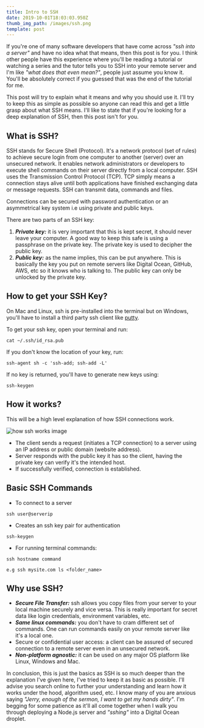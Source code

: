 ```yaml
---
title: Intro to SSH
date: 2019-10-01T18:03:03.950Z
thumb_img_path: /images/ssh.png
template: post
---
```

If you're one of many software developers that have come across _"ssh into a server"_ and have no idea what that means, then this post is for you. I think other people have this experience where you'll be reading a tutorial or watching a series and the tutor tells you to SSH into your remote server and I'm like _"what does that even mean?"_, people just assume you know it. You'll be absolutely correct if you guessed that was the end of the tutorial for me. 

This post will try to explain what it means and why you should use it. I'll try to keep this as simple as possible so anyone can read this and get a little grasp about what SSH means. I'll like to state that if you're looking for a deep explanation of SSH, then this post isn't for you. 



## What is SSH?

SSH stands for Secure Shell (Protocol). It's a network protocol (set of rules) to achieve secure login from one computer to another (server) over an unsecured network. It enables network administrators or developers to execute shell commands on their server directly from a local computer. SSH uses the Transmission Control Protocol (TCP). TCP simply means a connection stays alive until both applications have finished exchanging data or message requests. SSH can transmit data, commands and files.

Connections can be secured with password authentication or an asymmetrical key system i.e using private and public keys.

There are two parts of an SSH key:

1. **_Private key:_** it is very important that this is kept secret, it should never leave your computer. A good way to keep this safe is using a passphrase on the private key. The private key is used to decipher the public key.
2. **_Public key:_** as the name implies, this can be put anywhere. This is basically the key you put on remote servers like Digital Ocean, GitHub, AWS, etc so it knows who is talking to. The public key can only be unlocked by the private key.



## How to get your SSH Key?

On Mac and Linux, ssh is pre-installed into the terminal but on Windows, you'll have to install a third party ssh client like [putty](https://www.chiark.greenend.org.uk/~sgtatham/putty/latest.html). 

To get your ssh key, open your terminal and run:

```
cat ~/.ssh/id_rsa.pub 
```

If you don't know the location of your key, run:

```
ssh-agent sh -c 'ssh-add; ssh-add -L'
```

If no key is returned, you'll have to generate new keys using:

```
ssh-keygen
```



## How it works?

This will be a high level explanation of how SSH connections work.

![how ssh works image](/images/how_ssh_works.png)

* The client sends a request (initiates a TCP connection) to a server using an IP address or public domain (website address).
* Server responds with the public key it has so the client, having the private key can verify it's the intended host.
* If successfully verified, connection is established. 



## Basic SSH Commands

* To connect to a server


```
ssh user@serverip
```

* Creates an ssh key pair for authentication


```
ssh-keygen
```

* For running terminal commands:


```
ssh hostname command
```

```
e.g ssh mysite.com ls <folder_name>
```



## Why use SSH?

* _**Secure File Transfer:**_ ssh allows you copy files from your server to your local machine securely and vice versa. This is really important for secret data like login credentials, environment variables, etc.
* **_Same linux commands:_** you don't have to cram different set of commands. One can run commands easily on your remote server like it's a local one.
* Secure or confidential user access: a client can be assured of secured connection to a remote server even in an unsecured network.
* **_Non-platform agnostic:_** it can be used on any major OS platform like Linux, Windows and Mac.

In conclusion, this is just the basics as SSH is so much deeper than the explanation I've given here, I've tried to keep it as basic as possible. I'll advise you search online to further your understanding and learn how it works under the hood, algorithm used, etc. I know many of you are anxious saying _"Jerry, enough of the sermon, I want to get my hands dirty"_. I'm begging for some patience as it'll all come together when I walk you through deploying a Node.js server and _"sshing"_ into a Digital Ocean droplet.
